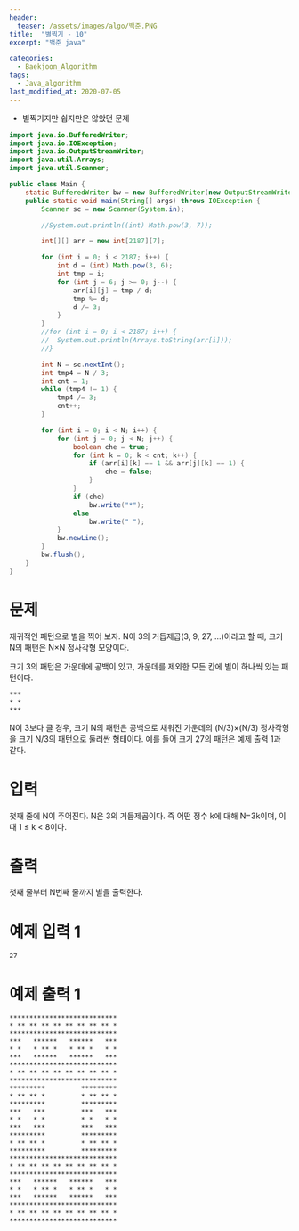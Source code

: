 ```yaml
---
header:
  teaser: /assets/images/algo/백준.PNG
title:  "별찍기 - 10"
excerpt: "백준 java"

categories:
  - Baekjoon_Algorithm
tags:
  - Java_algorithm
last_modified_at: 2020-07-05
---
```


* 별찍기지만 쉽지만은 않았던 문제

```java
import java.io.BufferedWriter;
import java.io.IOException;
import java.io.OutputStreamWriter;
import java.util.Arrays;
import java.util.Scanner;

public class Main {
	static BufferedWriter bw = new BufferedWriter(new OutputStreamWriter(System.out));
	public static void main(String[] args) throws IOException {	
		Scanner sc = new Scanner(System.in);

		//System.out.println((int) Math.pow(3, 7));

		int[][] arr = new int[2187][7];

		for (int i = 0; i < 2187; i++) {
			int d = (int) Math.pow(3, 6);
			int tmp = i;
			for (int j = 6; j >= 0; j--) {
				arr[i][j] = tmp / d;
				tmp %= d;
				d /= 3;
			}
		}
		//for (int i = 0; i < 2187; i++) {
		//	System.out.println(Arrays.toString(arr[i]));
		//}

		int N = sc.nextInt();
		int tmp4 = N / 3;
		int cnt = 1;
		while (tmp4 != 1) {
			tmp4 /= 3;
			cnt++;
		}

		for (int i = 0; i < N; i++) {
			for (int j = 0; j < N; j++) {
				boolean che = true;
				for (int k = 0; k < cnt; k++) {
					if (arr[i][k] == 1 && arr[j][k] == 1) {
						che = false;
					}
				}
				if (che)
					bw.write("*");
				else
					bw.write(" ");
			}
			bw.newLine();
		}
		bw.flush();
	}
}
```

# 문제
재귀적인 패턴으로 별을 찍어 보자. N이 3의 거듭제곱(3, 9, 27, ...)이라고 할 때, 크기 N의 패턴은 N×N 정사각형 모양이다.

크기 3의 패턴은 가운데에 공백이 있고, 가운데를 제외한 모든 칸에 별이 하나씩 있는 패턴이다.
```
***
* *
***
```
N이 3보다 클 경우, 크기 N의 패턴은 공백으로 채워진 가운데의 (N/3)×(N/3) 정사각형을 크기 N/3의 패턴으로 둘러싼 형태이다. 예를 들어 크기 27의 패턴은 예제 출력 1과 같다.

# 입력
첫째 줄에 N이 주어진다. N은 3의 거듭제곱이다. 즉 어떤 정수 k에 대해 N=3k이며, 이때 1 ≤ k < 8이다.

# 출력
첫째 줄부터 N번째 줄까지 별을 출력한다.

# 예제 입력 1 
```
27
```
# 예제 출력 1
```
***************************
* ** ** ** ** ** ** ** ** *
***************************
***   ******   ******   ***
* *   * ** *   * ** *   * *
***   ******   ******   ***
***************************
* ** ** ** ** ** ** ** ** *
***************************
*********         *********
* ** ** *         * ** ** *
*********         *********
***   ***         ***   ***
* *   * *         * *   * *
***   ***         ***   ***
*********         *********
* ** ** *         * ** ** *
*********         *********
***************************
* ** ** ** ** ** ** ** ** *
***************************
***   ******   ******   ***
* *   * ** *   * ** *   * *
***   ******   ******   ***
***************************
* ** ** ** ** ** ** ** ** *
***************************
```
